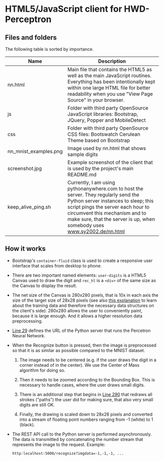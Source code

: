 HTML5/JavaScript client for HWD-Perceptron
==========================================

Files and folders
-----------------

The following table is sorted by importance.

|Name                  |Description
|----------------------|-------------------------------------------------------
|nn.html               |Main file that contains the HTML5 as well as the main JavaScript routines. Everything has been intentionally kept within one large HTML file for better readability when you use "View Page Source" in your browser.
|js                    |Folder with third party OpenSource JavaScript libraries: Bootstrap, JQuery, Popper and MobileDetect
|css                   |Folder with third party OpenSource CSS files: Bootswatch Cerulean Theme based on Bootstrap
|nn_mnist_examples.png |Image used by nn.html that shows sample digits
|screenshot.jpg        |Example screenshot of the client that is used by the project's main README.md
|keep_alive_ping.sh    |Currently, I am using pythonanywhere.com to host the server. They regularly send the Python server instances to sleep; this script pings the server each hour to circumvent this mechanism and to make sure, that the server is up, when somebody uses www.sy2002.de/nn.html

How it works
------------

* Bootstrap's `container-fluid` class is used to create a responsive user
  interface that scales from desktop to phone.

* There are two important named elements: `user-digits` is a HTML5 Canvas
  used to draw the digit and `rec_hl` is a `<div>` of the same size as
  the Canvas to display the result.

* The net size of the Canvas is 280x280 pixels, that is 10x in each axis the
  size of the target size of 28x28 pixels (see also
  [this explanation](../server/training/#background-information) to learn
  about the training data and therefore the necessary data structures on
  the client's side): 280x280 allows the user to conveniently paint, because
  it is large enough. And it allows a higher resolution data preprocessing.

* [Line 29](nn.html#L29) defines the URL of the Python server that runs the
  Percetron Neural Network.

* When the Recognize button is pressed, then the image is preprocessed
  so that it is as similar as possible compared to the MNIST dataset.

  1. The image needs to be centered (e.g. if the user draws the
     digit in a corner instead of in the center). We use the Center of Mass
     algorithm for doing so.

  2. Then it needs to be zoomed according to the Bounding Box. This is
     necessary to handle cases, where the user draws small digits.

  3. There is an additional step that begins in [Line 290](nn.html#L290) that
     redraws all strokes ("paths") the user did for making sure, that also
     very small digits are still OK.

  4. Finally, the drawing is scaled down to 28x28 pixels and converted into
     a stream of floating point numbers ranging from -1 (white) to 1 (black).

* The REST API call to the Python server is performed asynchronously. The
  data is transmitted by concatenating the number stream that represents the
  image to the request. Example:

  ```
  http:localhost:5000/recognize?imgdata=-1,-1,-1, ...
  ```
